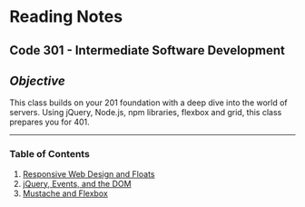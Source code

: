 # Reading Notes

## **Code 301 - Intermediate Software Development**

## **_Objective_**

This class builds on your 201 foundation with a deep dive into the world of servers. Using jQuery, Node.js, npm libraries, flexbox and grid, this class prepares you for 401.

---

### **Table of Contents**

1. [Responsive Web Design and Floats](01-read-smacss-and-responsive-web-design.md)
2. [jQuery, Events, and the DOM](02-jquery-events-dom.md)
3. [Mustache and Flexbox](mustache-flexbox.md)